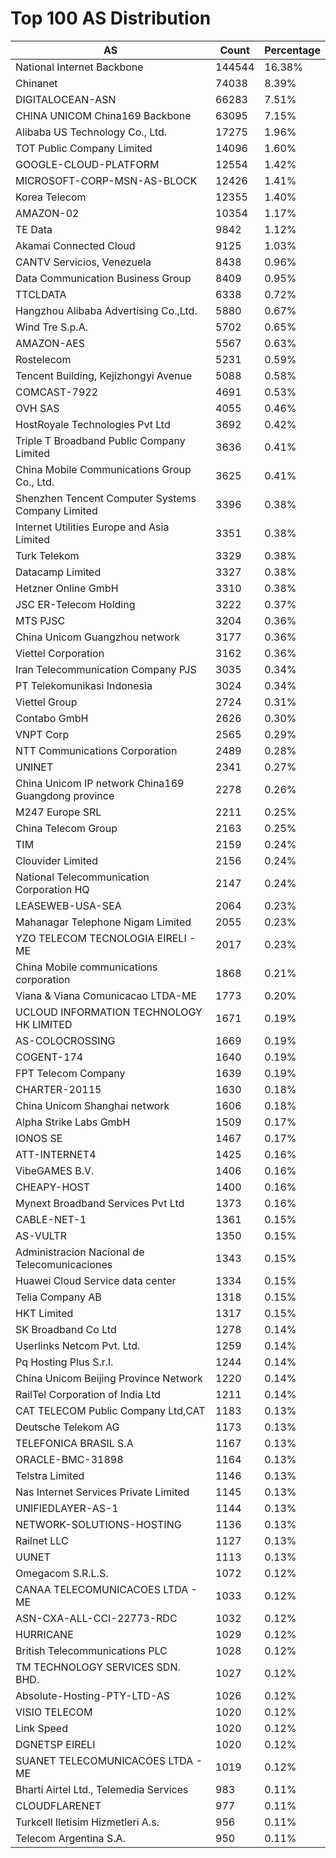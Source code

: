 # Top 100 AS Distribution
| AS | Count | Percentage |
|----|----|----|
| National Internet Backbone | 144544 | 16.38% |
| Chinanet | 74038 | 8.39% |
| DIGITALOCEAN-ASN | 66283 | 7.51% |
| CHINA UNICOM China169 Backbone | 63095 | 7.15% |
| Alibaba US Technology Co., Ltd. | 17275 | 1.96% |
| TOT Public Company Limited | 14096 | 1.60% |
| GOOGLE-CLOUD-PLATFORM | 12554 | 1.42% |
| MICROSOFT-CORP-MSN-AS-BLOCK | 12426 | 1.41% |
| Korea Telecom | 12355 | 1.40% |
| AMAZON-02 | 10354 | 1.17% |
| TE Data | 9842 | 1.12% |
| Akamai Connected Cloud | 9125 | 1.03% |
| CANTV Servicios, Venezuela | 8438 | 0.96% |
| Data Communication Business Group | 8409 | 0.95% |
| TTCLDATA | 6338 | 0.72% |
| Hangzhou Alibaba Advertising Co.,Ltd. | 5880 | 0.67% |
| Wind Tre S.p.A. | 5702 | 0.65% |
| AMAZON-AES | 5567 | 0.63% |
| Rostelecom | 5231 | 0.59% |
| Tencent Building, Kejizhongyi Avenue | 5088 | 0.58% |
| COMCAST-7922 | 4691 | 0.53% |
| OVH SAS | 4055 | 0.46% |
| HostRoyale Technologies Pvt Ltd | 3692 | 0.42% |
| Triple T Broadband Public Company Limited | 3636 | 0.41% |
| China Mobile Communications Group Co., Ltd. | 3625 | 0.41% |
| Shenzhen Tencent Computer Systems Company Limited | 3396 | 0.38% |
| Internet Utilities Europe and Asia Limited | 3351 | 0.38% |
| Turk Telekom | 3329 | 0.38% |
| Datacamp Limited | 3327 | 0.38% |
| Hetzner Online GmbH | 3310 | 0.38% |
| JSC ER-Telecom Holding | 3222 | 0.37% |
| MTS PJSC | 3204 | 0.36% |
| China Unicom Guangzhou network | 3177 | 0.36% |
| Viettel Corporation | 3162 | 0.36% |
| Iran Telecommunication Company PJS | 3035 | 0.34% |
| PT Telekomunikasi Indonesia | 3024 | 0.34% |
| Viettel Group | 2724 | 0.31% |
| Contabo GmbH | 2626 | 0.30% |
| VNPT Corp | 2565 | 0.29% |
| NTT Communications Corporation | 2489 | 0.28% |
| UNINET | 2341 | 0.27% |
| China Unicom IP network China169 Guangdong province | 2278 | 0.26% |
| M247 Europe SRL | 2211 | 0.25% |
| China Telecom Group | 2163 | 0.25% |
| TIM | 2159 | 0.24% |
| Clouvider Limited | 2156 | 0.24% |
| National Telecommunication Corporation HQ | 2147 | 0.24% |
| LEASEWEB-USA-SEA | 2064 | 0.23% |
| Mahanagar Telephone Nigam Limited | 2055 | 0.23% |
| YZO TELECOM TECNOLOGIA EIRELI - ME | 2017 | 0.23% |
| China Mobile communications corporation | 1868 | 0.21% |
| Viana & Viana Comunicacao LTDA-ME | 1773 | 0.20% |
| UCLOUD INFORMATION TECHNOLOGY HK LIMITED | 1671 | 0.19% |
| AS-COLOCROSSING | 1669 | 0.19% |
| COGENT-174 | 1640 | 0.19% |
| FPT Telecom Company | 1639 | 0.19% |
| CHARTER-20115 | 1630 | 0.18% |
| China Unicom Shanghai network | 1606 | 0.18% |
| Alpha Strike Labs GmbH | 1509 | 0.17% |
| IONOS SE | 1467 | 0.17% |
| ATT-INTERNET4 | 1425 | 0.16% |
| VibeGAMES B.V. | 1406 | 0.16% |
| CHEAPY-HOST | 1400 | 0.16% |
| Mynext Broadband Services Pvt Ltd | 1373 | 0.16% |
| CABLE-NET-1 | 1361 | 0.15% |
| AS-VULTR | 1350 | 0.15% |
| Administracion Nacional de Telecomunicaciones | 1343 | 0.15% |
| Huawei Cloud Service data center | 1334 | 0.15% |
| Telia Company AB | 1318 | 0.15% |
| HKT Limited | 1317 | 0.15% |
| SK Broadband Co Ltd | 1278 | 0.14% |
| Userlinks Netcom Pvt. Ltd. | 1259 | 0.14% |
| Pq Hosting Plus S.r.l. | 1244 | 0.14% |
| China Unicom Beijing Province Network | 1220 | 0.14% |
| RailTel Corporation of India Ltd | 1211 | 0.14% |
| CAT TELECOM Public Company Ltd,CAT | 1183 | 0.13% |
| Deutsche Telekom AG | 1173 | 0.13% |
| TELEFONICA BRASIL S.A | 1167 | 0.13% |
| ORACLE-BMC-31898 | 1164 | 0.13% |
| Telstra Limited | 1146 | 0.13% |
| Nas Internet Services Private Limited | 1145 | 0.13% |
| UNIFIEDLAYER-AS-1 | 1144 | 0.13% |
| NETWORK-SOLUTIONS-HOSTING | 1136 | 0.13% |
| Railnet LLC | 1127 | 0.13% |
| UUNET | 1113 | 0.13% |
| Omegacom S.R.L.S. | 1072 | 0.12% |
| CANAA TELECOMUNICACOES LTDA - ME | 1033 | 0.12% |
| ASN-CXA-ALL-CCI-22773-RDC | 1032 | 0.12% |
| HURRICANE | 1029 | 0.12% |
| British Telecommunications PLC | 1028 | 0.12% |
| TM TECHNOLOGY SERVICES SDN. BHD. | 1027 | 0.12% |
| Absolute-Hosting-PTY-LTD-AS | 1026 | 0.12% |
| VISIO TELECOM | 1020 | 0.12% |
| Link Speed | 1020 | 0.12% |
| DGNETSP EIRELI | 1020 | 0.12% |
| SUANET TELECOMUNICACOES LTDA - ME | 1019 | 0.12% |
| Bharti Airtel Ltd., Telemedia Services | 983 | 0.11% |
| CLOUDFLARENET | 977 | 0.11% |
| Turkcell Iletisim Hizmetleri A.s. | 956 | 0.11% |
| Telecom Argentina S.A. | 950 | 0.11% |
